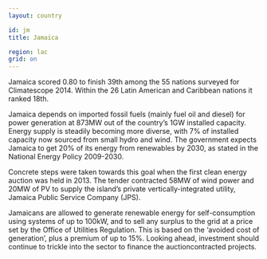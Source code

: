 ```yaml
---
layout: country

id: jm
title: Jamaica

region: lac
grid: on
---
```

Jamaica scored 0.80 to finish 39th among the 55 nations surveyed for Climatescope 2014. Within the 26 Latin American and Caribbean nations it ranked 18th.

Jamaica depends on imported fossil fuels (mainly fuel oil and diesel) for power generation at 873MW out of the country’s 1GW installed capacity. Energy supply is steadily becoming more diverse, with 7% of installed capacity now sourced from small hydro and wind. The government expects Jamaica to get 20% of its energy from renewables by 2030, as stated in the National Energy Policy 2009-2030.

Concrete steps were taken towards this goal when the first clean energy auction was held in 2013. The tender contracted 58MW of wind power and 20MW of PV to supply the island’s private vertically-integrated utility, Jamaica Public Service Company (JPS).

Jamaicans are allowed to generate renewable energy for self-consumption using systems of up to 100kW, and to sell any surplus to the grid at a price set by the Office of Utilities Regulation. This is based on the ‘avoided cost of generation’, plus a premium of up to 15%. Looking ahead, investment should continue to trickle into the sector to finance the auctioncontracted projects.
